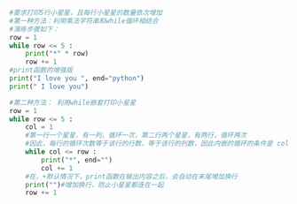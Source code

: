 
<BlogInfo id="13" title="13.while嵌套" author="白日梦想猿" pv=0 read_times=0 pre_cost_time=0分24秒 category="python基础" tag_list="['python基础']" create_time="2019.09.27 20:09:52" update_time="2019.09.28 22:45:03" />

```python
#要求打印5行小星星，且每行小星星的数量依次增加
#第一种方法：利用乘法字符串和while循环相结合
#演练步骤如下：
row = 1
while row <= 5 :
    print("*" * row)
    row += 1
#print函数的增强版
print("I love you ", end="python")
print(" I love you")

#第二种方法： 利用while嵌套打印小星星
row = 1
while row <= 5 :
    col = 1
    #第一行一个星星，有一列，循环一次，第二行两个星星，有两行，循环两次
    #因此，每行的循环次数等于该行的行数，等于该行的列数，因此内嵌的循环的条件是 col <= row
    while col <= row :
        print("*", end="")
        col += 1
    #在，+默认情况下，print函数在输出内容之后，会自动在末尾增加换行
    print("")#增加换行，防止小星星都连在一起
    row += 1
```
